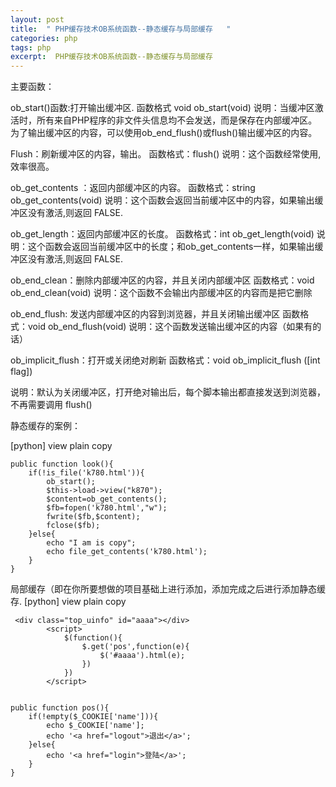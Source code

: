 ```yaml
---
layout: post
title:  " PHP缓存技术OB系统函数--静态缓存与局部缓存   "
categories: php
tags: php 
excerpt:  PHP缓存技术OB系统函数--静态缓存与局部缓存  
---
```

主要函数：


ob_start()函数:打开输出缓冲区.
函数格式
void ob_start(void)
说明：当缓冲区激活时，所有来自PHP程序的非文件头信息均不会发送，而是保存在内部缓冲区。为了输出缓冲区的内容，可以使用ob_end_flush()或flush()输出缓冲区的内容。

Flush：刷新缓冲区的内容，输出。
函数格式：flush()
说明：这个函数经常使用,效率很高。

ob_get_contents ：返回内部缓冲区的内容。
函数格式：string ob_get_contents(void)
说明：这个函数会返回当前缓冲区中的内容，如果输出缓冲区没有激活,则返回 FALSE.

ob_get_length：返回内部缓冲区的长度。
函数格式：int ob_get_length(void)
说明：这个函数会返回当前缓冲区中的长度；和ob_get_contents一样，如果输出缓冲区没有激活,则返回 FALSE.

ob_end_clean：删除内部缓冲区的内容，并且关闭内部缓冲区
函数格式：void ob_end_clean(void)
说明：这个函数不会输出内部缓冲区的内容而是把它删除

ob_end_flush: 发送内部缓冲区的内容到浏览器，并且关闭输出缓冲区
函数格式：void ob_end_flush(void)
说明：这个函数发送输出缓冲区的内容（如果有的话）

ob_implicit_flush：打开或关闭绝对刷新
函数格式：void ob_implicit_flush ([int flag])

说明：默认为关闭缓冲区，打开绝对输出后，每个脚本输出都直接发送到浏览器，不再需要调用 flush()


静态缓存的案例：

[python] view plain copy

    public function look(){  
        if(!is_file('k780.html')){  
            ob_start();  
            $this->load->view("k870");  
            $content=ob_get_contents();  
            $fb=fopen('k780.html',"w");  
            fwrite($fb,$content);  
            fclose($fb);  
        }else{  
            echo "I am is copy";  
            echo file_get_contents('k780.html');  
        }  
    }  




局部缓存（即在你所要想做的项目基础上进行添加，添加完成之后进行添加静态缓存.
[python] view plain copy

     <div class="top_uinfo" id="aaaa"></div>  
            <script>  
                $(function(){  
                    $.get('pos',function(e){  
                        $('#aaaa').html(e);  
                    })  
                })  
            </script>  
      
      
    public function pos(){  
        if(!empty($_COOKIE['name'])){  
            echo $_COOKIE['name'];  
            echo '<a href="logout">退出</a>';  
        }else{  
            echo '<a href="login">登陆</a>';  
        }  
    }  